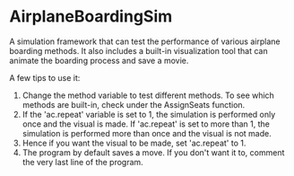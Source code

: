 # AirplaneBoardingSim
A simulation framework that can test the performance of various airplane boarding methods. It also includes a built-in visualization tool that can animate the boarding process and save a movie. 

A few tips to use it:

1. Change the method variable to test different methods. To see which methods are built-in, check under the AssignSeats function.
2. If the 'ac.repeat' variable is set to 1, the simulation is performed only once and the visual is made. If 'ac.repeat' is set to more than 1, the simulation is performed more than once and the visual is not made. 
3. Hence if you want the visual to be made, set 'ac.repeat' to 1.
4. The program by default saves a move. If you don't want it to, comment the very last line of the program.
